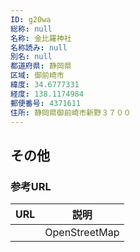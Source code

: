 ```yaml
---
ID: g20wa
総称: null
名称: 金比羅神社
名称読み: null
別名: null
都道府県: 静岡県
区域: 御前崎市
緯度: 34.6777331
経度: 138.1174984
郵便番号: 4371611
住所: 静岡県御前崎市新野３７００
---
```


## その他

### 参考URL

| URL | 説明          |
| --- | ------------- |
|     | OpenStreetMap |
